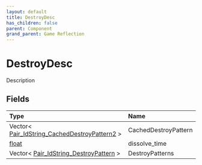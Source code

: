 ```yaml
---
layout: default
title: DestroyDesc
has_children: false
parent: Component
grand_parent: Game Reflection
---
```

# DestroyDesc
Description 

## Fields

| Type | Name |
|:----------|:--------------|
| Vector< [Pair_IdString_CachedDestroyPattern2](/riftbreaker-wiki/docs/game-reflection/classes/pair__id_string__cached_destroy_pattern2/) > | CachedDestroyPattern |
| [float](/riftbreaker-wiki/docs/game-reflection/components/float/) | dissolve_time |
| Vector< [Pair_IdString_DestroyPattern](/riftbreaker-wiki/docs/game-reflection/classes/pair__id_string__destroy_pattern/) > | DestroyPatterns |

